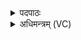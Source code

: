 <details><summary>पदपाठः</summary>

य॒माय॑। त्वा॒। म॒खाय॑। त्वा॒। सूर्य्य॑स्य। त्वा॒। तप॑से। दे॒वः। त्वा॒। स॒वि॒ता। मध्वा॑। अ॒न॒क्तु॒। पृ॒थि॒व्याः। स॒ꣳस्पृश॒ इति॑ स॒म्ऽस्पृशः॑। पा॒हि॒। अ॒र्चिः। अ॒सि॒। शो॒चिः। अ॒सि॒। तपः॑। अ॒सि॒। ११।
</details>

<details><summary>अधिमन्त्रम् (VC)</summary>

- सविता देवता
- दध्यङ्ङाथर्वण ऋषिः
- त्रिष्टुप्
- धैवतः
</details>